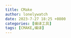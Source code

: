 ```yaml
---
title: CMake
author: lonelywatch
date: 2023-7-27 18:25 +0800
categories: [编译工具]
tags: [CMAKE,编译]
---
```



